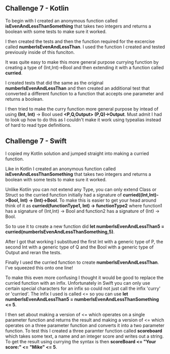 ## Challenge 7 - Kotlin

To begin with I created an anonymous function called __isEvenAndLessThanSomething__ that takes two integers and returns a boolean with some tests to make sure it worked.

I then created the tests and then the function required for the excercise called __numberIsEvenAndLessThan__. I used the function I created and tested previously inside of this funciton.

It was quite easy to make this more general purpose currying function by creating a type of (Int,Int)->Bool and then extending it with a function called __curried__.

I created tests that did the same as the original __numberIsEvenAndLessThan__ and then created an additional test that converted a different function to a function that accepts one parameter and returns a boolean.

I then tried to make the curry function more general purpose by intead of using __(Int, Int)__ -> Bool used __<P,Q,Output> (P,Q)->Output__. Must admit I had to look up how to do this as I couldn't make it work using typealias instead of hard to read type definitions.

## Challenge 7 - Swift

I copied my Kotlin solution and jumped straight into making a curried function. 

Like in Kotlin I created an anonymous function called __isEvenAndLessThanSomething__ that takes two integers and returns a boolean with some tests to make sure it worked.

Unlike Kotlin you can not extend any Type, you can only extend Class or Struct so the curried function initially had a signature of __curried((Int,Int)->Bool, Int) -> (Int)->Bool__. 
To make this is easier to get your head around think of it as __curried(functionType1, Int) -> functionType2__ where function1 has a signature of (Int,Int) -> Bool and function2 has a signature of (Int) -> Bool.

So to use it to create a new function did __let numberIsEvenAndLessThan5 = curried(numberIsEvenAndLessThanSomething,5)__.

After I got that working I substitued the first Int with a generic type of P, the second Int with a generic type of Q and the Bool with a generic type of Output and reran the tests.

Finally I used the curried function to create __numberIsEvenAndLessThan__. I've squeezed this onto one line!

To make this even more confusing I thought it would be good to replace the curried function with an infix. Unfortunately in Swift you can only use certain special characters for an infix so could not just call the infix 'curry' or 'curried'. The infix I used is called <= so you can use __let numberIsEvenAndLessThan5 = numberIsEvenAndLessThanSomething <= 5__.   

I then set about making a version of <= which operates on a single parameter function and returns the result and making a version of <= which operates on a three parameter function and converts it into a two parameter function. To test this I created a three paramter function called __scoreboard__ which takes some text, a name and an integer score and writes out a string. To get the result using currying the syntax is then __scoreBoard <= "Your score:" <= "Mike" <= 5__.

